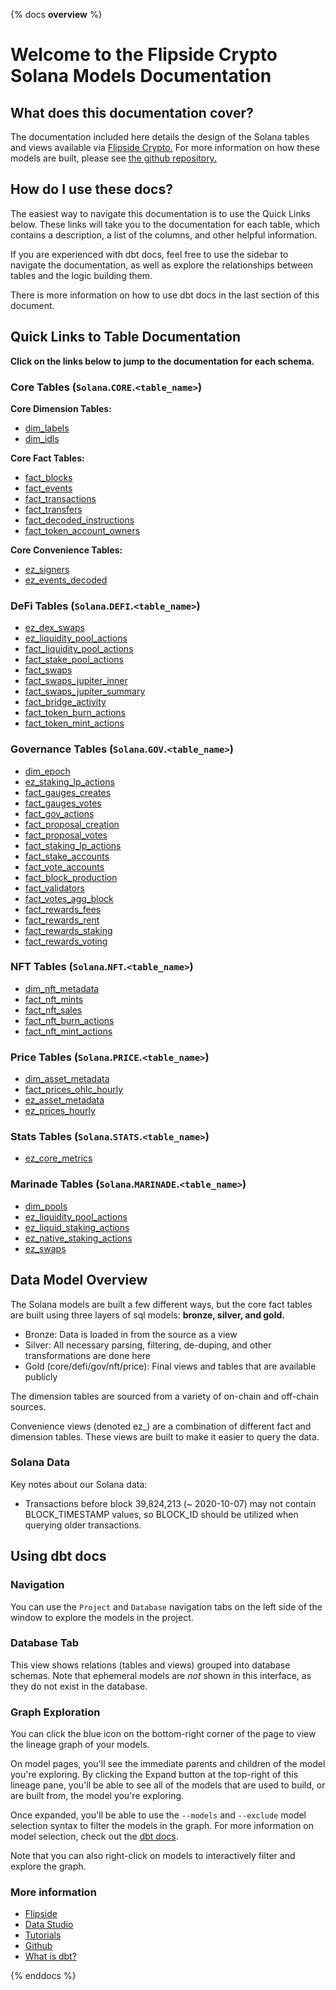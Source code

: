{% docs __overview__ %}

# Welcome to the Flipside Crypto Solana Models Documentation

## **What does this documentation cover?**
The documentation included here details the design of the Solana
 tables and views available via [Flipside Crypto.](https://flipsidecrypto.xyz/) For more information on how these models are built, please see [the github repository.](https://github.com/flipsideCrypto/solana-models/)

## **How do I use these docs?**
The easiest way to navigate this documentation is to use the Quick Links below. These links will take you to the documentation for each table, which contains a description, a list of the columns, and other helpful information.

If you are experienced with dbt docs, feel free to use the sidebar to navigate the documentation, as well as explore the relationships between tables and the logic building them.

There is more information on how to use dbt docs in the last section of this document.

## **Quick Links to Table Documentation**

**Click on the links below to jump to the documentation for each schema.**

### Core Tables (`Solana`.`CORE`.`<table_name>`)

**Core Dimension Tables:**
- [dim_labels](#!/model/model.solana_models.core__dim_labels)
- [dim_idls](#!/model/model.solana_models.core__dim_idls)

**Core Fact Tables:**
- [fact_blocks](#!/model/model.solana_models.core__fact_blocks)
- [fact_events](#!/model/model.solana_models.core__fact_events)
- [fact_transactions](#!/model/model.solana_models.core__fact_transactions)
- [fact_transfers](#!/model/model.solana_models.core__fact_transfers)
- [fact_decoded_instructions](#!/model/model.solana_models.core__fact_decoded_instructions)
- [fact_token_account_owners](#!/model/model.solana_models.core__fact_token_account_owners)

**Core Convenience Tables:**
- [ez_signers](#!/model/model.solana_models.core__ez_signers)
- [ez_events_decoded](#!/model/model.solana_models.core__ez_events_decoded)

### DeFi Tables (`Solana`.`DEFI`.`<table_name>`)
- [ez_dex_swaps](#!/model/model.solana_models.defi__ez_dex_swaps)
- [ez_liquidity_pool_actions](#!/model/model.solana_models.defi__ez_liquidity_pool_actions)
- [fact_liquidity_pool_actions](#!/model/model.solana_models.defi__fact_liquidity_pool_actions)
- [fact_stake_pool_actions](#!/model/model.solana_models.defi__fact_stake_pool_actions)
- [fact_swaps](#!/model/model.solana_models.defi__fact_swaps)
- [fact_swaps_jupiter_inner](#!/model/model.solana_models.defi__fact_swaps_jupiter_inner)
- [fact_swaps_jupiter_summary](#!/model/model.solana_models.defi__fact_swaps_jupiter_summary)
- [fact_bridge_activity](#!/model/model.solana_models.defi__fact_bridge_activity)
- [fact_token_burn_actions](#!/model/model.solana_models.defi__fact_token_burn_actions)
- [fact_token_mint_actions](#!/model/model.solana_models.defi__fact_token_mint_actions)

### Governance Tables (`Solana`.`GOV`.`<table_name>`)
- [dim_epoch](#!/model/model.solana_models.gov__dim_epoch)
- [ez_staking_lp_actions](#!/model/model.solana_models.gov__ez_staking_lp_actions)
- [fact_gauges_creates](#!/model/model.solana_models.gov__fact_gauges_create)
- [fact_gauges_votes](#!/model/model.solana_models.gov__fact_gauges_votes)
- [fact_gov_actions](#!/model/model.solana_models.gov__fact_gov_actions)
- [fact_proposal_creation](#!/model/model.solana_models.gov__fact_proposal_creation)
- [fact_proposal_votes](#!/model/model.solana_models.gov__fact_proposal_votes)
- [fact_staking_lp_actions](#!/model/model.solana_models.gov__fact_staking_lp_actions)
- [fact_stake_accounts](#!/model/model.solana_models.gov__fact_stake_accounts)
- [fact_vote_accounts](#!/model/model.solana_models.gov__fact_vote_accounts)
- [fact_block_production](#!/model/model.solana_models.gov__fact_block_production)
- [fact_validators](#!/model/model.solana_models.gov__fact_validators)
- [fact_votes_agg_block](#!/model/model.solana_models.gov__fact_votes_agg_block)
- [fact_rewards_fees](#!/model/model.solana_models.gov__fact_rewards_fees)
- [fact_rewards_rent](#!/model/model.solana_models.gov__fact_rewards_rent)
- [fact_rewards_staking](#!/model/model.solana_models.gov__fact_rewards_staking)
- [fact_rewards_voting](#!/model/model.solana_models.gov__fact_rewards_voting)

### NFT Tables (`Solana`.`NFT`.`<table_name>`)
- [dim_nft_metadata](#!/model/model.solana_models.nft__dim_nft_metadata)
- [fact_nft_mints](#!/model/model.solana_models.nft__fact_nft_mints)
- [fact_nft_sales](#!/model/model.solana_models.nft__fact_nft_sales)
- [fact_nft_burn_actions](#!/model/model.solana_models.nft__fact_nft_burn_actions)
- [fact_nft_mint_actions](#!/model/model.solana_models.nft__fact_nft_mint_actions)

### Price Tables (`Solana`.`PRICE`.`<table_name>`)
- [dim_asset_metadata](#!/model/model.solana_models.price__dim_asset_metadata)
- [fact_prices_ohlc_hourly](#!/model/model.solana_models.price__fact_prices_ohlc_hourly)
- [ez_asset_metadata](#!/model/model.solana_models.price__ez_asset_metadata)
- [ez_prices_hourly](#!/model/model.solana_models.price__ez_prices_hourly)

### Stats Tables (`Solana`.`STATS`.`<table_name>`)
- [ez_core_metrics](#!/model/model.solana_models.stats__ez_core_metrics)

### Marinade Tables (`Solana`.`MARINADE`.`<table_name>`)
- [dim_pools](#!/model/model.solana_models.marinade__dim_pools)
- [ez_liquidity_pool_actions](#!/model/model.solana_models.marinade__ez_liquidity_pool_actions)
- [ez_liquid_staking_actions](#!/model/model.solana_models.marinade__ez_liquid_staking_actions)
- [ez_native_staking_actions](#!/model/model.solana_models.marinade__ez_native_staking_actions)
- [ez_swaps](#!/model/model.solana_models.marinade__ez_swaps)


## **Data Model Overview**

The Solana models are built a few different ways, but the core fact tables are built using three layers of sql models: **bronze, silver, and gold.**

- Bronze: Data is loaded in from the source as a view
- Silver: All necessary parsing, filtering, de-duping, and other transformations are done here
- Gold (core/defi/gov/nft/price): Final views and tables that are available publicly

The dimension tables are sourced from a variety of on-chain and off-chain sources.

Convenience views (denoted ez_) are a combination of different fact and dimension tables. These views are built to make it easier to query the data.

### Solana Data

Key notes about our Solana data:
- Transactions before block 39,824,213 (~ 2020-10-07) may not contain BLOCK_TIMESTAMP values, so BLOCK_ID should be utilized when querying older transactions.

## **Using dbt docs**
### Navigation

You can use the ```Project``` and ```Database``` navigation tabs on the left side of the window to explore the models in the project.

### Database Tab

This view shows relations (tables and views) grouped into database schemas. Note that ephemeral models are *not* shown in this interface, as they do not exist in the database.

### Graph Exploration

You can click the blue icon on the bottom-right corner of the page to view the lineage graph of your models.

On model pages, you'll see the immediate parents and children of the model you're exploring. By clicking the Expand button at the top-right of this lineage pane, you'll be able to see all of the models that are used to build, or are built from, the model you're exploring.

Once expanded, you'll be able to use the ```--models``` and ```--exclude``` model selection syntax to filter the models in the graph. For more information on model selection, check out the [dbt docs](https://docs.getdbt.com/docs/model-selection-syntax).

Note that you can also right-click on models to interactively filter and explore the graph.


### **More information**
- [Flipside](https://flipsidecrypto.xyz/)
- [Data Studio](https://flipsidecrypto.xyz/edit)
- [Tutorials](https://docs.flipsidecrypto.com/our-data/tutorials)
- [Github](https://github.com/FlipsideCrypto/solana-models)
- [What is dbt?](https://docs.getdbt.com/docs/introduction)

{% enddocs %}
